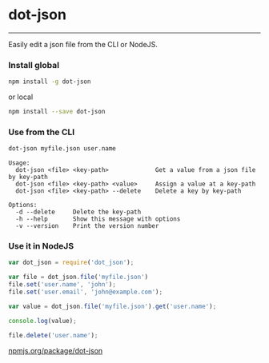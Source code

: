 # dot-json
---
Easily edit a json file from the CLI or NodeJS.

### Install global
```bash
npm install -g dot-json
```
or local
```bash
npm install --save dot-json
```
### Use from the CLI
```bash
dot-json myfile.json user.name
```
```
Usage:
  dot-json <file> <key-path>             Get a value from a json file by key-path
  dot-json <file> <key-path> <value>     Assign a value at a key-path
  dot-json <file> <key-path> --delete    Delete a key by key-path

Options:
  -d --delete     Delete the key-path
  -h --help       Show this message with options
  -v --version    Print the version number
```


### Use it in NodeJS
```javascript
var dot_json = require('dot_json');

var file = dot_json.file('myfile.json')
file.set('user.name', 'john');
file.set('user.email', 'john@example.com');

var value = dot_json.file('myfile.json').get('user.name');

console.log(value);

file.delete('user.name');
```

[npmjs.org/package/dot-json](https://npmjs.org/package/dot-json)

